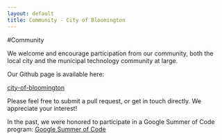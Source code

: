 ```yaml
---
layout: default
title: Community - City of Bloomington
---
```

#Community

We welcome and encourage participation from our community, both the local city and the municipal technology community at large. 

Our Github page is available here:

<a href='https://github.com/City-of-Bloomington'>city-of-bloomington</a>

Please feel free to submit a pull request, or get in touch directly. We appreciate your interest!

In the past, we were honored to participate in a Google Summer of Code program:
<a href="{{site.baseurl}}/community/gsoc.html">Google Summer of Code</a>
